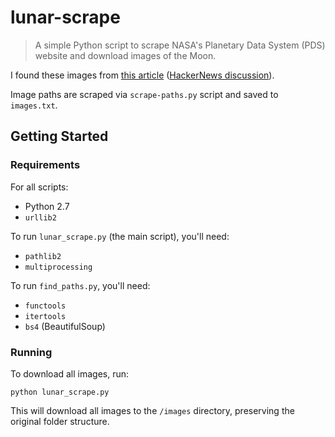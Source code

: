 # lunar-scrape
> A simple Python script to scrape NASA's Planetary Data System (PDS) website and download images of the Moon.

I found these images from [this article](http://www.worldofindie.co.uk/?p=682) ([HackerNews discussion](https://news.ycombinator.com/item?id=17311005)).

Image paths are scraped via `scrape-paths.py` script and saved to `images.txt`.

## Getting Started

### Requirements

For all scripts:

* Python 2.7
* `urllib2`

To run `lunar_scrape.py` (the main script), you'll need:

* `pathlib2`
* `multiprocessing`

To run `find_paths.py`, you'll need:

* `functools`
* `itertools`
* `bs4` (BeautifulSoup)

### Running

To download all images, run:
```
python lunar_scrape.py
```

This will download all images to the `/images` directory, preserving the original folder structure.
